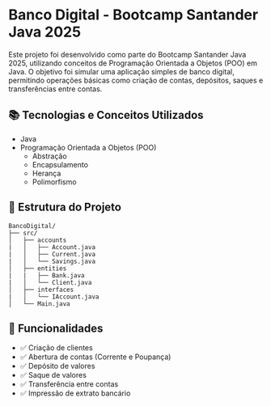 # Banco Digital - Bootcamp Santander Java 2025

Este projeto foi desenvolvido como parte do Bootcamp Santander Java 2025, utilizando conceitos de Programação Orientada a Objetos (POO) em Java. O objetivo foi simular uma aplicação simples de banco digital, permitindo operações básicas como criação de contas, depósitos, saques e transferências entre contas.

## 📚 Tecnologias e Conceitos Utilizados

- Java
- Programação Orientada a Objetos (POO)
  - Abstração
  - Encapsulamento
  - Herança
  - Polimorfismo

## 📂 Estrutura do Projeto

```
BancoDigital/
├── src/
│   ├── accounts
|   │   ├── Account.java
|   │   ├── Current.java
|   │   └── Savings.java
│   ├── entities
|   |   ├── Bank.java
|   │   └── Client.java
│   ├── interfaces
|   │   └── IAccount.java
│   └── Main.java
```

## 🚀 Funcionalidades

- ✅ Criação de clientes
- ✅ Abertura de contas (Corrente e Poupança)
- ✅ Depósito de valores
- ✅ Saque de valores
- ✅ Transferência entre contas
- ✅ Impressão de extrato bancário

